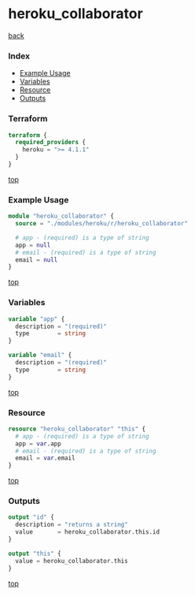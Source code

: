 # heroku_collaborator

[back](../heroku.md)

### Index

- [Example Usage](#example-usage)
- [Variables](#variables)
- [Resource](#resource)
- [Outputs](#outputs)

### Terraform

```terraform
terraform {
  required_providers {
    heroku = ">= 4.1.1"
  }
}
```

[top](#index)

### Example Usage

```terraform
module "heroku_collaborator" {
  source = "./modules/heroku/r/heroku_collaborator"

  # app - (required) is a type of string
  app = null
  # email - (required) is a type of string
  email = null
}
```

[top](#index)

### Variables

```terraform
variable "app" {
  description = "(required)"
  type        = string
}

variable "email" {
  description = "(required)"
  type        = string
}
```

[top](#index)

### Resource

```terraform
resource "heroku_collaborator" "this" {
  # app - (required) is a type of string
  app = var.app
  # email - (required) is a type of string
  email = var.email
}
```

[top](#index)

### Outputs

```terraform
output "id" {
  description = "returns a string"
  value       = heroku_collaborator.this.id
}

output "this" {
  value = heroku_collaborator.this
}
```

[top](#index)